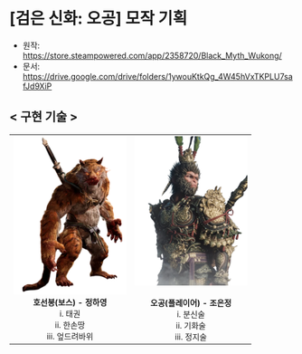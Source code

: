 # [검은 신화: 오공] 모작 기획

- 원작: https://store.steampowered.com/app/2358720/Black_Myth_Wukong/
- 문서: https://drive.google.com/drive/folders/1ywouKtkQg_4W45hVxTKPLU7safJd9XiP

## < 구현 기술 >
<table>
  <tr>
    <td width="50%" align="center">
      <img src="add/Hoo.png" alt="호선봉" width="200"/><br>
      <b>호선봉(보스) - 정하영</b><br>
      i. 태권<br>
      ii. 한손땅<br>
      iii. 엎드려바위<br>
    </td>
    <td width="50%" align="center">
      <img src="add/Oh.png" alt="오공" width="200"/><br>
      <br><b>오공(플레이어) - 조은정</b><br>
      i. 분신술<br>
      ii. 기화술<br>
      iii. 정지술<br>
    </td>
  </tr>
</table>




